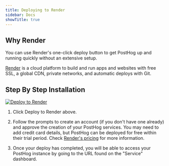 ```yaml
---
title: Deploying to Render
sidebar: Docs
showTitle: true
---
```


## Why Render

You can use Render's one-click deploy button to get PostHog up and running quickly without an extensive setup.

[Render](https://render.com) is a cloud platform to build and run apps and websites with free SSL, a global CDN, private networks, and automatic deploys with Git.

## Step By Step Installation

[![Deploy to Render](https://render.com/images/deploy-to-render-button.svg)](https://render.com/deploy?repo=https://github.com/posthog/render-example)

1. Click Deploy to Render above.

2. Follow the prompts to create an account (if you don't have one already) and approve the creation of your PostHog services. You may need to add credit card details, but PostHog can be deployed for free within their trial period. Check [Render's pricing](https://render.com/pricing) for more information.

3. Once your deploy has completed, you will be able to access your PostHog instance by going to the URL found on the "Service" dashboard. 
